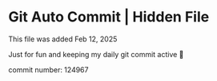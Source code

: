 # Git Auto Commit | Hidden File

This file was added Feb 12, 2025

Just for fun and keeping my daily git commit active 🤪

commit number: 124967

